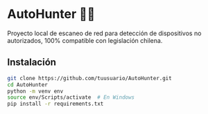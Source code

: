 # AutoHunter 🕵️‍♂️

Proyecto local de escaneo de red para detección de dispositivos no autorizados, 100% compatible con legislación chilena.

## Instalación

```bash
git clone https://github.com/tuusuario/AutoHunter.git
cd AutoHunter
python -m venv env
source env/Scripts/activate  # En Windows
pip install -r requirements.txt
